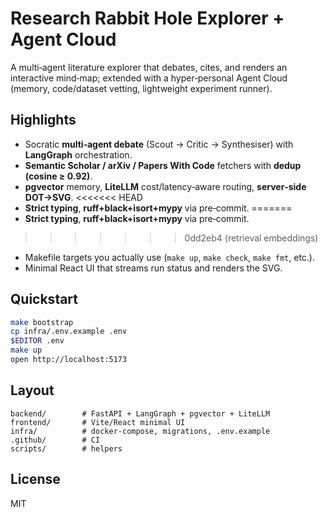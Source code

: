 # Research Rabbit Hole Explorer + Agent Cloud

A multi‑agent literature explorer that debates, cites, and renders an interactive mind‑map; extended with a hyper‑personal Agent Cloud (memory, code/dataset vetting, lightweight experiment runner).

## Highlights
- Socratic **multi‑agent debate** (Scout → Critic → Synthesiser) with **LangGraph** orchestration.
- **Semantic Scholar / arXiv / Papers With Code** fetchers with **dedup (cosine ≥ 0.92)**.
- **pgvector** memory, **LiteLLM** cost/latency‑aware routing, **server‑side DOT→SVG**.
<<<<<<< HEAD
- **Strict typing**, **ruff+black+isort+mypy** via pre‑commit.
=======
- **Strict typing**, **ruff+black+isort+mypy** via pre‑commit. 
>>>>>>> 0dd2eb4 (retrieval embeddings)
- Makefile targets you actually use (`make up`, `make check`, `make fmt`, etc.).
- Minimal React UI that streams run status and renders the SVG.

## Quickstart
```bash
make bootstrap
cp infra/.env.example .env
$EDITOR .env
make up
open http://localhost:5173
```

## Layout
```
backend/        # FastAPI + LangGraph + pgvector + LiteLLM
frontend/       # Vite/React minimal UI
infra/          # docker-compose, migrations, .env.example
.github/        # CI
scripts/        # helpers
```

## License
MIT
